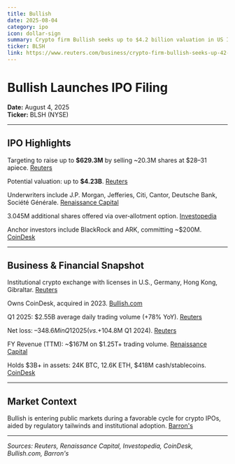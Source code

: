 ```yaml
---
title: Bullish
date: 2025-08-04
category: ipo
icon: dollar-sign
summary: Crypto firm Bullish seeks up to $4.2 billion valuation in US IPO with $629.3M raise
ticker: BLSH
link: https://www.reuters.com/business/crypto-firm-bullish-seeks-up-42-billion-valuation-us-ipo-2025-08-04/
---
```


# Bullish Launches IPO Filing

**Date:** August 4, 2025  
**Ticker:** BLSH (NYSE)

---

## IPO Highlights

Targeting to raise up to **$629.3M** by selling ~20.3M shares at $28–31 apiece. [Reuters](https://www.reuters.com/business/crypto-firm-bullish-aims-raise-up-629-million-us-ipo-2025-08-04/)

Potential valuation: up to **$4.23B**. [Reuters](https://www.reuters.com/business/peter-thiel-backed-bullish-seeks-up-42-billion-valuation-us-ipo-2025-08-04/)

Underwriters include J.P. Morgan, Jefferies, Citi, Cantor, Deutsche Bank, Société Générale. [Renaissance Capital](https://www.renaissancecapital.com/IPO-Center/News/112536/Digital-asset-platform-Bullish-sets-terms-for-%24599-million-US-IPO)

3.045M additional shares offered via over‑allotment option. [Investopedia](https://www.investopedia.com/peter-thiel-backed-crypto-firm-bullish-aims-to-raise-usd629m-in-ipo-11784949)

Anchor investors include BlackRock and ARK, committing ~$200M. [CoinDesk](https://www.coindesk.com/business/2025/08/04/crypto-exchange-bullish-seeks-to-raise-up-to-usd629m-in-new-york-share-sale)

---

## Business & Financial Snapshot

Institutional crypto exchange with licenses in U.S., Germany, Hong Kong, Gibraltar. [Reuters](https://www.reuters.com/business/peter-thiel-backed-bullish-seeks-up-42-billion-valuation-us-ipo-2025-08-04/)

Owns CoinDesk, acquired in 2023. [Bullish.com](https://bullish.com/news-insights/news/bullish-launches-initial-public-offering/)

Q1 2025: $2.55B average daily trading volume (+78% YoY). [Reuters](https://www.reuters.com/business/crypto-exchange-bullishs-us-ipo-filing-reveals-quarterly-loss-2025-07-18/)

Net loss: –$348.6M in Q1 2025 (vs. +$104.8M Q1 2024). [Reuters](https://www.reuters.com/business/crypto-exchange-bullishs-us-ipo-filing-reveals-quarterly-loss-2025-07-18/)

FY Revenue (TTM): ~$167M on $1.25T+ trading volume. [Renaissance Capital](https://www.renaissancecapital.com/IPO-Center/News/112536/Digital-asset-platform-Bullish-sets-terms-for-%24599-million-US-IPO)

Holds $3B+ in assets: 24K BTC, 12.6K ETH, $418M cash/stablecoins. [CoinDesk](https://www.coindesk.com/business/2025/08/04/crypto-exchange-bullish-seeks-to-raise-up-to-usd629m-in-new-york-share-sale/)

---

## Market Context

Bullish is entering public markets during a favorable cycle for crypto IPOs, aided by regulatory tailwinds and institutional adoption. [Barron's](https://www.barrons.com/articles/ipo-stock-figma-circle-coreweave-3ddfcfbd)

---

*Sources: Reuters, Renaissance Capital, Investopedia, CoinDesk, Bullish.com, Barron's*